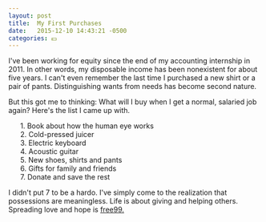 ```yaml
---
layout: post
title:  My First Purchases
date:   2015-12-10 14:43:21 -0500
categories: 💵
---
```


<p>I've been working for equity since the end of my accounting internship in 2011. In other words, my disposable income has been nonexistent for about five years. I can't even remember the last time I purchased a new shirt or a pair of pants. Distinguishing wants from needs has become second nature.</p>

<p>But this got me to thinking: What will I buy when I get a normal, salaried job again? Here's the list I came up with.</p>

<ul style="list-style: none;">
<li>1. Book about how the human eye works</li>
<li>2. Cold-pressed juicer</li>
<li>3. Electric keyboard</li>
<li>4. Acoustic guitar</li>
<li>5. New shoes, shirts and pants</li>
<li>6. Gifts for family and friends</li>
<li>7. Donate and save the rest</li>
</ul>

<p>I didn't put 7 to be a hardo. I've simply come to the realization that possessions are meaningless. Life is about giving and helping others. Spreading love and hope is <a href="https://www.youtube.com/watch?v=ylT16QB6Uig#t=0m28s">free99.</a></p>
